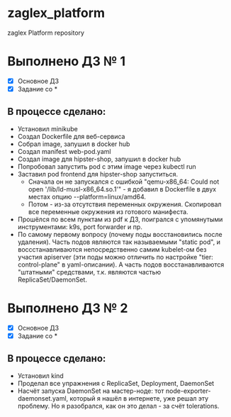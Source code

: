 # zaglex_platform
zaglex Platform repository

# Выполнено ДЗ № 1

- [x] Основное ДЗ
- [x] Задание со *

## В процессе сделано:
- Установил minikube
- Создал Dockerfile для веб-сервиса
- Собрал image, запушил в docker hub
- Создал manifest web-pod.yaml
- Создал image для hipster-shop, запушил в docker hub
- Попробовал запустить pod с этим image через kubectl run
- Заставил pod frontend для hipster-shop запуститься. 
  - Сначала он не запускался с ошибкой "qemu-x86_64: Could not open '/lib/ld-musl-x86_64.so.1'" - я добавил в Dockerfile в двух местах опцию --platform=linux/amd64.
  - Потом - из-за отсутствия переменных окружения. Скопировал все переменные окружения из готового манифеста.
- Прошёлся по всем пунктам из pdf к ДЗ, поигрался с упомянутыми инструментами: k9s, port forwarder и пр.
- По самому первому вопросу (почему поды восстановились после удаления). Часть подов являются так называемыми "static pod", и воссстанавливаются непосредственно самим kubelet-ом без участия apiserver (эти поды можно отличить по настройке "tier: control-plane" в yaml-описании). А часть подов восстанавливаются "штатными" средствами, т.к. являются частью ReplicaSet/DaemonSet.

# Выполнено ДЗ № 2

- [x] Основное ДЗ
- [x] Задание со *

## В процессе сделано:
- Установил kind
- Проделал все упражнения с ReplicaSet, Deployment, DaemonSet
- Насчёт запуска DaemonSet на мастер-ноде: тот node-exporter-daemonset.yaml, который я нашёл в интернете, уже решал эту проблему. Но я разобрался, как он это делал - за счёт tolerations.
